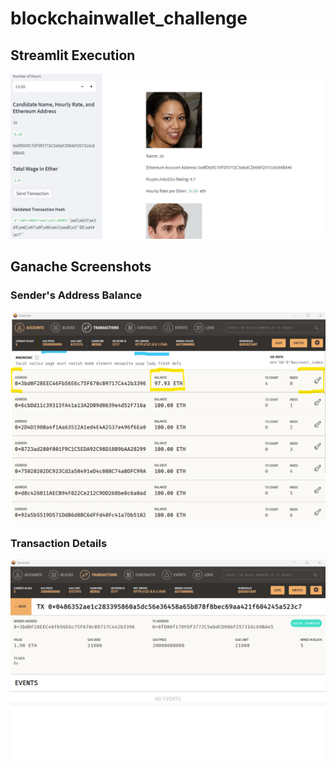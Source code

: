 # blockchainwallet_challenge

## Streamlit Execution

![](local_host.png)

## Ganache Screenshots
### Sender's Address Balance

![](account_display.png)

### Transaction Details

![](transaction.png)